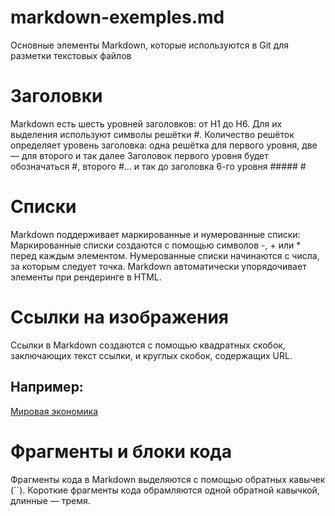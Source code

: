 # markdown-exemples.md
Основные элементы Markdown, которые используются в Git для разметки текстовых файлов 
# Заголовки 
Markdown есть шесть уровней заголовков: от H1 до H6. Для их выделения используют символы решётки #. Количество решёток определяет уровень заголовка: одна решётка для первого уровня, две — для второго и так далее
Заголовок первого уровня будет обозначаться #, второго #... и так до заголовка 6-го уровня ##### #
# Списки 
Markdown поддерживает маркированные и нумерованные списки:
Маркированные списки создаются с помощью символов -, + или * перед каждым элементом.
Нумерованные списки начинаются с числа, за которым следует точка. Markdown автоматически упорядочивает элементы при рендеринге в HTML.
# Ссылки на изображения
Ссылки в Markdown создаются с помощью квадратных скобок, заключающих текст ссылки, и круглых скобок, содержащих URL.
## Например: 
[Мировая экономика](https://www.crugroup.com/contentassets/c1ed243a948e4eed9862077f5ac75205/business-chart-with-world-map_depositphotos_90748488_ds.jpg)
# Фрагменты и блоки кода 
Фрагменты кода в Markdown выделяются с помощью обратных кавычек (``). Короткие фрагменты кода обрамляются одной обратной кавычкой, длинные — тремя.
